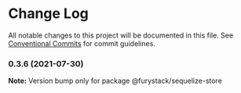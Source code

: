 # Change Log

All notable changes to this project will be documented in this file.
See [Conventional Commits](https://conventionalcommits.org) for commit guidelines.

### 0.3.6 (2021-07-30)

**Note:** Version bump only for package @furystack/sequelize-store
